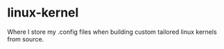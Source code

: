 # linux-kernel
Where I store my .config files when building custom tailored linux kernels from source. 
